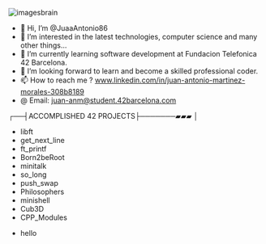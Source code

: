 
![imagesbrain](https://github.com/user-attachments/assets/94da318a-a1fa-417f-9e42-207ce6341726)


- 👋 Hi, I’m @JuaaAntonio86
- 👀 I’m interested in the latest technologies, computer science and many other things...
- 🌱 I’m currently learning software development at Fundacion Telefonica 42 Barcelona.
- 💞️ I’m looking forward to learn and become a skilled professional coder. 
- 📫 How to reach me ? www.linkedin.com/in/juan-antonio-martinez-morales-308b8189
- @ Email: juan-anm@student.42barcelona.com

┌──┤ACCOMPLISHED 42 PROJECTS├───────▰▰▰
│
- libft
- get_next_line
- ft_printf
- Born2beRoot
- minitalk
- so_long
- push_swap
- Philosophers
- minishell
- Cub3D
- CPP_Modules
<ul>
    <li>hello</li>
</ul>
<!---
JuaaAntonio86/JuaaAntonio86 is a ✨ special ✨ repository because its `README.md` (this file) appears on your GitHub profile.
You can click the Preview link to take a look at your changes.
--->
